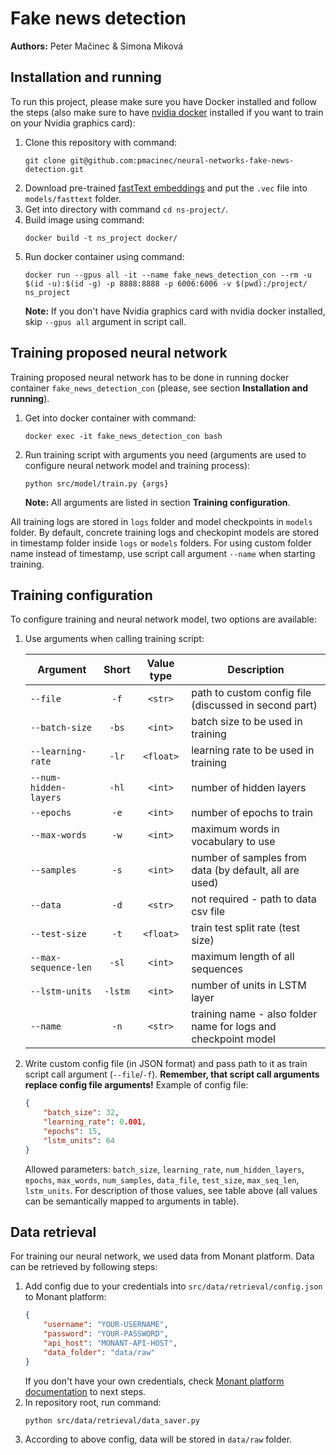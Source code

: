 # Fake news detection

**Authors:** Peter Mačinec & Simona Miková


## Installation and running

To run this project, please make sure you have Docker installed and follow the steps (also make sure to have [nvidia docker](https://github.com/NVIDIA/nvidia-docker) installed if you want to train on your Nvidia graphics card):
1. Clone this repository with command:
    ```shell script
    git clone git@github.com:pmacinec/neural-networks-fake-news-detection.git
    ```
1. Download pre-trained [fastText embeddings](https://dl.fbaipublicfiles.com/fasttext/vectors-english/wiki-news-300d-1M.vec.zip) and put the `.vec` file into `models/fasttext` folder.
1. Get into directory with command `cd ns-project/`.
1. Build image using command:
    ```shell script
    docker build -t ns_project docker/
    ```
1. Run docker container using command:
    ```shell script 
    docker run --gpus all -it --name fake_news_detection_con --rm -u $(id -u):$(id -g) -p 8888:8888 -p 6006:6006 -v $(pwd):/project/ ns_project
    ```
   **Note:** If you don't have Nvidia graphics card with nvidia docker installed, skip `--gpus all` argument in script call.


## Training proposed neural network

Training proposed neural network has to be done in running docker container `fake_news_detection_con` (please, see section **Installation and running**).
1. Get into docker container with command:
    ```shell script
    docker exec -it fake_news_detection_con bash
    ```
1. Run training script with arguments you need (arguments are used to configure neural network model and training process):
    ```shell script
    python src/model/train.py {args}
    ```
    **Note:** All arguments are listed in section **Training configuration**.

All training logs are stored in `logs` folder and model checkpoints in `models` folder. By default, concrete training logs and checkopint models are stored in timestamp folder inside `logs` or `models`  folders. For using custom folder name instead of timestamp, use script call argument `--name` when starting training.


## Training configuration

To configure training and neural network model, two options are available:
1. Use arguments when calling training script:

    |       Argument       | Short   | Value type | Description |
    |----------------------|:-------:|:----------:|-------------|
    | `--file`             | `-f`    | `<str>`    | path to custom config file (discussed in second part) |
    | `--batch-size`       | `-bs`   | `<int>`    | batch size to be used in training |
    | `--learning-rate`    | `-lr`   | `<float>`  | learning rate to be used in training |
    | `--num-hidden-layers`| `-hl`   | `<int>`    | number of hidden layers |
    | `--epochs`           | `-e`    | `<int>`    | number of epochs to train |
    | `--max-words`        | `-w`    | `<int>`    | maximum words in vocabulary to use |
    | `--samples`          | `-s`    | `<int>`    | number of samples from data (by default, all are used) |
    | `--data`             | `-d`    | `<str>`    | not required - path to data csv file |
    | `--test-size`        | `-t`    | `<float>`  | train test split rate (test size) |
    | `--max-sequence-len` | `-sl`   | `<int>`    | maximum length of all sequences |
    | `--lstm-units`       | `-lstm` | `<int>`    | number of units in LSTM layer |
    | `--name`             | `-n`    | `<str>`    | training name - also folder name for logs and checkpoint model |
1. Write custom config file (in JSON format) and pass path to it as train script call argument (`--file`/`-f`). **Remember, that script call arguments replace config file arguments!** Example of config file:
    ```json
    {
        "batch_size": 32,
        "learning_rate": 0.001,
        "epochs": 15,
        "lstm_units": 64
    }
    ```
   Allowed parameters: `batch_size`, `learning_rate`, `num_hidden_layers`, `epochs`, `max_words`, `num_samples`, `data_file`, `test_size`, `max_seq_len`, `lstm_units`. For description of those values, see table above (all values can be semantically mapped to arguments in table).



## Data retrieval

For training our neural network, we used data from Monant platform. Data can be retrieved by following steps:
1. Add config due to your credentials into `src/data/retrieval/config.json` to Monant platform:
    ```json
    {
        "username": "YOUR-USERNAME",
        "password": "YOUR-PASSWORD",
        "api_host": "MONANT-API-HOST",
        "data_folder": "data/raw"
    }
    ```
   If you don't have your own credentials, check [Monant platform documentation](https://documenter.getpostman.com/view/8615295/SVtPWq1j?version=latest) to next steps. 
1. In repository root, run command:
    ```shell script
    python src/data/retrieval/data_saver.py
    ```
1. According to above config, data will be stored in `data/raw` folder.
